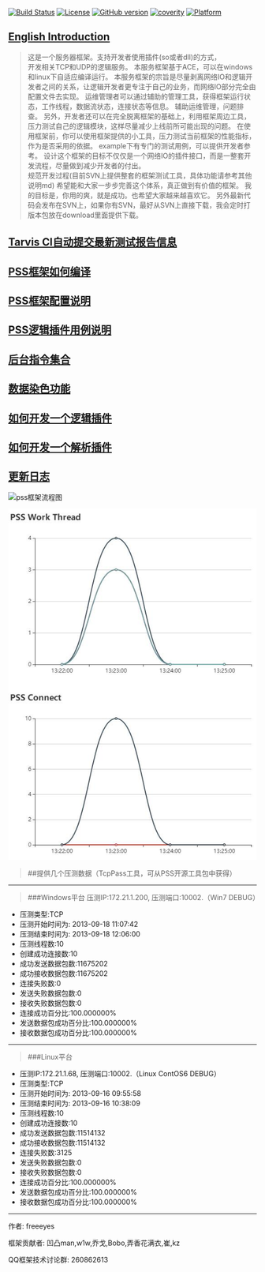 [![Build Status](https://travis-ci.org/freeeyes/PSS.svg?branch=master)](https://travis-ci.org/freeeyes/PSS)
[![License](https://img.shields.io/badge/License-Apache%202.0-blue.svg)](https://opensource.org/licenses/Apache-2.0)
[![GitHub version](https://badge.fury.io/gh/freeeyes%2FPSS.svg)](https://badge.fury.io/gh/freeeyes%2FPSS)
[![coverity](https://scan.coverity.com/projects/14425/badge.svg)](https://scan.coverity.com/projects/freeeyes-pss)
[![Platform](https://img.shields.io/badge/platform-Linux,%20Windows-green.svg?style=flat)](https://github.com/freeeyes/PSS)
 
## [English Introduction](Readme_English.md)  
 
> 这是一个服务器框架。支持开发者使用插件(so或者dll)的方式，  
> 开发相关TCP和UDP的逻辑服务。 本服务框架基于ACE，可以在windows和linux下自适应编译运行。 
> 本服务框架的宗旨是尽量剥离网络IO和逻辑开发者之间的关系，让逻辑开发者更专注于自己的业务，而网络IO部分完全由配置文件去实现。 
> 运维管理者可以通过辅助的管理工具，获得框架运行状态，工作线程，数据流状态，连接状态等信息。 
> 辅助运维管理，问题排查。 
> 另外，开发者还可以在完全脱离框架的基础上，利用框架周边工具，压力测试自己的逻辑模块，这样尽量减少上线前所可能出现的问题。 
> 在使用框架前，你可以使用框架提供的小工具，压力测试当前框架的性能指标，作为是否采用的依据。 
> example下有专门的测试用例，可以提供开发者参考。 
> 设计这个框架的目标不仅仅是一个网络IO的插件接口，而是一整套开发流程，尽量做到减少开发者的付出。  
> 规范开发过程(目前SVN上提供整套的框架测试工具，具体功能请参考其他说明md) 
> 希望能和大家一步步完善这个体系，真正做到有价值的框架。 我的目标是，你用的爽，就是成功。也希望大家越来越喜欢它。 
> 另外最新代码会发布在SVN上，如果你有SVN，最好从SVN上直接下载，我会定时打版本包放在download里面提供下载。



## [Tarvis CI自动提交最新测试报告信息](./testresult/result.md)
## [PSS框架如何编译](./md/China/Install.md) 
## [PSS框架配置说明](./md/China/Configure.md)
## [PSS逻辑插件用例说明](./md/China/examples.md)
## [后台指令集合](./md/China/PSSFrameCommand.md) 
## [数据染色功能](./md/China/Dyeing.md)
## [如何开发一个逻辑插件](./md/China/LogicPlugin.md) 
## [如何开发一个解析插件](./md/China/PacketParsePlugin.md) 
## [更新日志](./md/China/Changelog.md)

![pss框架流程图](http://on-img.com/chart_image/5a6ae014e4b0d1c5b5b1e6fa.png)

![pss运行图表](chart.jpg)

>##提供几个压测数据（TcpPass工具，可从PSS开源工具包中获得） 
* * *  
> ###Windows平台
压测IP:172.21.1.200, 压测端口:10002.（Win7 DEBUG）
* 压测类型:TCP
* 压测开始时间为: 2013-09-18 11:07:42
* 压测结束时间为: 2013-09-18 12:06:00
* 压测线程数:10
* 创建成功连接数:10
* 成功发送数据包数:11675202
* 成功接收数据包数:11675202
* 连接失败数:0
* 发送失败数据包数:0
* 接收失败数据包数:0
* 连接成功百分比:100.000000%
* 发送数据包成功百分比:100.000000%
* 接收数据包成功百分比:100.000000%

* * * 
> ###Linux平台
* 压测IP:172.21.1.68, 压测端口:10002.（Linux ContOS6 DEBUG）
* 压测类型:TCP
* 压测开始时间为: 2013-09-16 09:55:58
* 压测结束时间为: 2013-09-16 10:38:09
* 压测线程数:10
* 创建成功连接数:10
* 成功发送数据包数:11514132
* 成功接收数据包数:11514132
* 连接失败数:3125
* 发送失败数据包数:0
* 接收失败数据包数:0
* 连接成功百分比:100.000000%
* 发送数据包成功百分比:100.000000%
* 接收数据包成功百分比:100.000000%

* * *

作者:
freeeyes

框架贡献者:
凹凸man,w1w,乔戈,Bobo,弄香花满衣,崔,kz

QQ框架技术讨论群: 260862613

